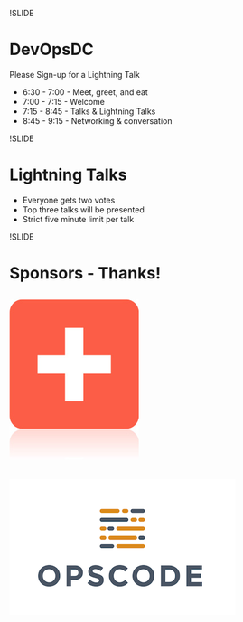 !SLIDE 
# DevOpsDC #

Please Sign-up for a Lightning Talk

* 6:30 - 7:00 - Meet, greet, and eat
* 7:00 - 7:15 - Welcome 
* 7:15 - 8:45 - Talks & Lightning Talks
* 8:45 - 9:15 - Networking & conversation

!SLIDE
# Lightning Talks #

* Everyone gets two votes
* Top three talks will be presented
* Strict five minute limit per talk

!SLIDE
# Sponsors - Thanks! #

## ![AddThis](../images/addthis.jpg)

## ![Opscode](../images/Opscode.png)
 

